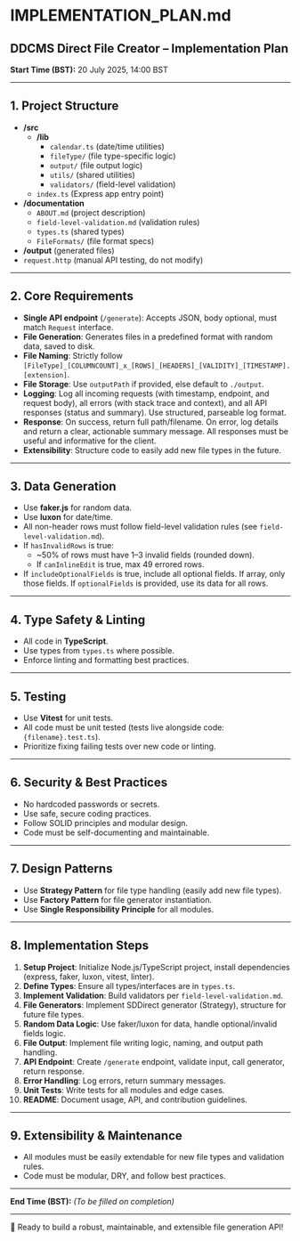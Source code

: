 # IMPLEMENTATION_PLAN.md

## DDCMS Direct File Creator – Implementation Plan

**Start Time (BST):** 20 July 2025, 14:00 BST

---

## 1. Project Structure

- **/src**
  - **/lib**
    - `calendar.ts` (date/time utilities)
    - `fileType/` (file type-specific logic)
    - `output/` (file output logic)
    - `utils/` (shared utilities)
    - `validators/` (field-level validation)
  - `index.ts` (Express app entry point)
- **/documentation**
  - `ABOUT.md` (project description)
  - `field-level-validation.md` (validation rules)
  - `types.ts` (shared types)
  - `FileFormats/` (file format specs)
- **/output** (generated files)
- `request.http` (manual API testing, do not modify)

---

## 2. Core Requirements

- **Single API endpoint** (`/generate`): Accepts JSON, body optional, must match `Request` interface.
- **File Generation**: Generates files in a predefined format with random data, saved to disk.
- **File Naming**: Strictly follow `[FileType]_[COLUMNCOUNT]_x_[ROWS]_[HEADERS]_[VALIDITY]_[TIMESTAMP].[extension]`.
- **File Storage**: Use `outputPath` if provided, else default to `./output`.
- **Logging**: Log all incoming requests (with timestamp, endpoint, and request body), all errors (with stack trace and context), and all API responses (status and summary). Use structured, parseable log format.
- **Response**: On success, return full path/filename. On error, log details and return a clear, actionable summary message. All responses must be useful and informative for the client.
- **Extensibility**: Structure code to easily add new file types in the future.

---

## 3. Data Generation

- Use **faker.js** for random data.
- Use **luxon** for date/time.
- All non-header rows must follow field-level validation rules (see `field-level-validation.md`).
- If `hasInvalidRows` is true:
  - ~50% of rows must have 1–3 invalid fields (rounded down).
  - If `canInlineEdit` is true, max 49 errored rows.
- If `includeOptionalFields` is true, include all optional fields. If array, only those fields. If `optionalFields` is provided, use its data for all rows.

---

## 4. Type Safety & Linting

- All code in **TypeScript**.
- Use types from `types.ts` where possible.
- Enforce linting and formatting best practices.

---

## 5. Testing

- Use **Vitest** for unit tests.
- All code must be unit tested (tests live alongside code: `{filename}.test.ts`).
- Prioritize fixing failing tests over new code or linting.

---

## 6. Security & Best Practices

- No hardcoded passwords or secrets.
- Use safe, secure coding practices.
- Follow SOLID principles and modular design.
- Code must be self-documenting and maintainable.

---

## 7. Design Patterns

- Use **Strategy Pattern** for file type handling (easily add new file types).
- Use **Factory Pattern** for file generator instantiation.
- Use **Single Responsibility Principle** for all modules.

---

## 8. Implementation Steps

1. **Setup Project**: Initialize Node.js/TypeScript project, install dependencies (express, faker, luxon, vitest, linter).
2. **Define Types**: Ensure all types/interfaces are in `types.ts`.
3. **Implement Validation**: Build validators per `field-level-validation.md`.
4. **File Generators**: Implement SDDirect generator (Strategy), structure for future file types.
5. **Random Data Logic**: Use faker/luxon for data, handle optional/invalid fields logic.
6. **File Output**: Implement file writing logic, naming, and output path handling.
7. **API Endpoint**: Create `/generate` endpoint, validate input, call generator, return response.
8. **Error Handling**: Log errors, return summary messages.
9. **Unit Tests**: Write tests for all modules and edge cases.
10. **README**: Document usage, API, and contribution guidelines.

---

## 9. Extensibility & Maintenance

- All modules must be easily extendable for new file types and validation rules.
- Code must be modular, DRY, and follow best practices.

---

**End Time (BST):** _(To be filled on completion)_

---

:rocket: Ready to build a robust, maintainable, and extensible file generation API!
